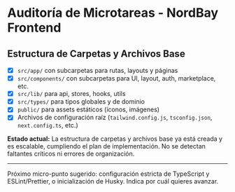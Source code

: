 # Auditoría de Microtareas - NordBay Frontend

## Estructura de Carpetas y Archivos Base

- [x] `src/app/` con subcarpetas para rutas, layouts y páginas
- [x] `src/components/` con subcarpetas para UI, layout, auth, marketplace, etc.
- [x] `src/lib/` para api, stores, hooks, utils
- [x] `src/types/` para tipos globales y de dominio
- [x] `public/` para assets estáticos (íconos, imágenes)
- [x] Archivos de configuración raíz (`tailwind.config.js`, `tsconfig.json`, `next.config.ts`, etc.)

**Estado actual:**
La estructura de carpetas y archivos base ya está creada y es escalable, cumpliendo el plan de implementación. No se detectan faltantes críticos ni errores de organización.

---

Próximo micro-punto sugerido: configuración estricta de TypeScript y ESLint/Prettier, o inicialización de Husky. Indica por cuál quieres avanzar.

